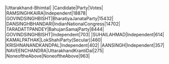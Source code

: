 
|Uttarakhand-Bhimtal|
|Candidate|Party|Votes|
|RAMSINGHKAIRA|Independent|18878|
|GOVINDSINGHBISHT|BharatiyaJanataParty|15432|
|DANSINGHBHANDARI|IndianNationalCongress|14702|
|TARADATTPANDEY|BahujanSamajParty|8444|
|GOVINDSINGHBISHT|Independent|703|
|SUHAILAHMAD|Independent|614|
|KAMALPATHAK|LokShahiParty(Secular)|460|
|KRISHNANANDKANDPAL|Independent|402|
|AANSINGH|Independent|357|
|NAVEENCHANDRA|UttarakhandKrantiDal|275|
|NoneoftheAbove|NoneoftheAbove|963|
